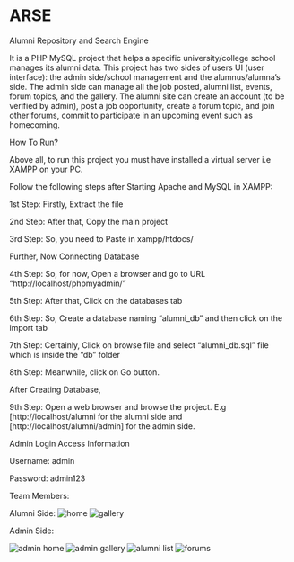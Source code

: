 
# ARSE
Alumni Repository and Search Engine

It is a PHP MySQL project that helps a specific university/college school manages its alumni data. This project has two sides of users UI (user interface): the admin side/school management and the alumnus/alumna’s side. The admin side can manage all the job posted, alumni list, events, forum topics, and the gallery. The alumni site can create an account (to be verified by admin), post a job opportunity, create a forum topic, and join other forums, commit to participate in an upcoming event such as homecoming.

How To Run?

Above all, to run this project you must have installed a virtual server i.e XAMPP on your PC.

Follow the following steps after Starting Apache and MySQL in XAMPP:

1st Step: Firstly, Extract the file

2nd Step: After that, Copy the main project 

3rd Step: So, you need to Paste in xampp/htdocs/

Further, Now Connecting Database

4th Step: So, for now, Open a browser and go to URL “http://localhost/phpmyadmin/”

5th Step: After that, Click on the databases tab

6th Step: So, Create a database naming “alumni_db” and then click on the import tab

7th Step: Certainly, Click on browse file and select “alumni_db.sql” file which is inside the “db” folder

8th Step: Meanwhile, click on Go button.

After Creating Database,

9th Step: Open a web browser and browse the project. E.g [http://localhost/alumni for the alumni side and [http://localhost/alumni/admin] for the admin side.

Admin Login Access Information

Username: admin

Password: admin123

Team Members:

Alumni Side:
![home](https://github.com/jayesh2k/ARSE/assets/107799307/db5c969b-d12b-4faf-abec-47d27357ce07)
![gallery](https://github.com/jayesh2k/ARSE/assets/107799307/d379518f-d357-42c4-b850-0e8caae581d7)

Admin Side:

![admin home](https://github.com/jayesh2k/ARSE/assets/107799307/fa697a07-508f-4a8f-b2e0-15b99e072df2)
![admin gallery](https://github.com/jayesh2k/ARSE/assets/107799307/2e05d189-1665-47f8-a7db-48354082372c)
![alumni list](https://github.com/jayesh2k/ARSE/assets/107799307/008aee4e-f57f-4cc9-9537-73633712b055)
![forums](https://github.com/jayesh2k/ARSE/assets/107799307/e8eabbc7-7829-462b-9fe5-bd58af1d0472)
